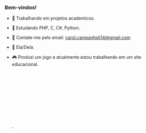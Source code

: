 ### Bem-vindos!

- 📖 Trabalhando em projetos academicos.
- 📝 Estudando PHP, C, C#, Python. 
- 📮 Contate-me pelo email: carol.campanholi14@gmail.com
- 📓 Ela/Dela.
- 🎮 Produzi um jogo e atualmente estou trabalhando em um site educacional.

  <div>
      <a href="https://beacons.ai/carolcampanholi">
      <img height="180cm" scr="https://github-readme-stats.vercel.app/api?username=carolcampanholi&show_icons=true&theme=dracula&include_all_commits=true&cont_private-true"/>
      <img height="180cm" scr="https://github-readme-stats.vercel.app/top-langs/?username=carolcampanholi&layout=compact&langs_count=16&theme=dracula"/>
  </div>
  
